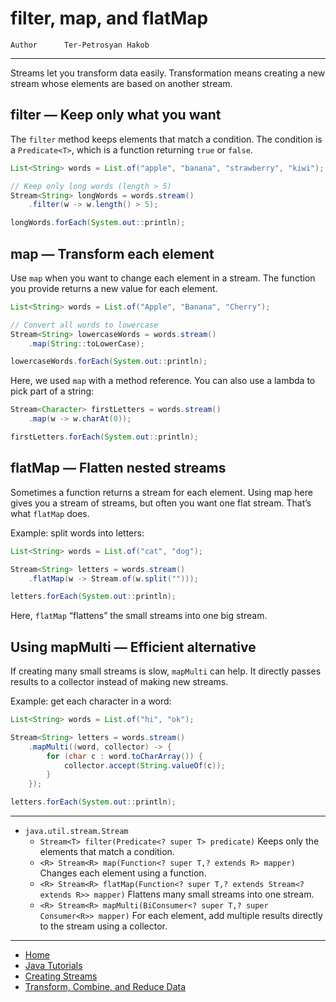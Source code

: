 # filter, map, and flatMap

```info
Author      Ter-Petrosyan Hakob
```

---

Streams let you transform data easily. Transformation means creating a new stream whose elements are based on another stream.

## filter — Keep only what you want

The `filter` method keeps elements that match a condition.
The condition is a `Predicate<T>`, which is a function returning `true` or `false`.

```java
List<String> words = List.of("apple", "banana", "strawberry", "kiwi");

// Keep only long words (length > 5)
Stream<String> longWords = words.stream()
    .filter(w -> w.length() > 5);

longWords.forEach(System.out::println);
```

## map — Transform each element

Use `map` when you want to change each element in a stream.
The function you provide returns a new value for each element.

```java
List<String> words = List.of("Apple", "Banana", "Cherry");

// Convert all words to lowercase
Stream<String> lowercaseWords = words.stream()
    .map(String::toLowerCase);

lowercaseWords.forEach(System.out::println);
```

Here, we used `map` with a method reference. You can also use a lambda to pick part of a string:

```java
Stream<Character> firstLetters = words.stream()
    .map(w -> w.charAt(0));

firstLetters.forEach(System.out::println);
```

## flatMap — Flatten nested streams

Sometimes a function returns a stream for each element. Using map here gives you a stream of streams, but often you want one flat stream. That’s what `flatMap` does.

Example: split words into letters:

```java
List<String> words = List.of("cat", "dog");

Stream<String> letters = words.stream()
    .flatMap(w -> Stream.of(w.split("")));

letters.forEach(System.out::println);
```

Here, `flatMap` “flattens” the small streams into one big stream.

## Using mapMulti — Efficient alternative

If creating many small streams is slow, `mapMulti` can help. It directly passes results to a collector instead of making new streams.

Example: get each character in a word:

```java
List<String> words = List.of("hi", "ok");

Stream<String> letters = words.stream()
    .mapMulti((word, collector) -> {
        for (char c : word.toCharArray()) {
            collector.accept(String.valueOf(c));
        }
    });

letters.forEach(System.out::println);
```

--- 

- `java.util.stream.Stream`
    - `Stream<T> filter(Predicate<? super T> predicate)` Keeps only the elements that match a condition.
    - `<R> Stream<R> map(Function<? super T,? extends R> mapper)` Changes each element using a function.
    - `<R> Stream<R> flatMap(Function<? super T,? extends Stream<? extends R>> mapper)` Flattens many small streams into one stream.
    - `<R> Stream<R> mapMulti(BiConsumer<? super T,? super Consumer<R>> mapper)` For each element, add multiple results directly to the stream using a collector.

---

- [Home](./../../README.md)
- [Java Tutorials](./../tutorials.md)
- [Creating Streams](./2_Creating_Streams.md)
- [Transform, Combine, and Reduce Data](./4_Transform_Combine_and_Reduce_Data.md)